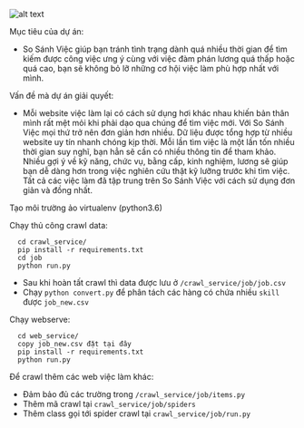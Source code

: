 ![alt text](https://github.com/dactoankmapydev/sosanhvieclam/blob/master/image/ssv.png)

Mục tiêu của dự án:

- So Sánh Việc giúp bạn tránh tình trạng dành quá nhiều thời gian để tìm kiếm được công việc ưng ý cùng với việc đàm phán lương quá thấp hoặc quá cao, bạn sẽ không bỏ lỡ những cơ hội việc làm phù hợp nhất với mình.


Vấn đề mà dự án giải quyết:

- Mỗi website việc làm lại có cách sử dụng hơi khác nhau khiến bản thân mình rất mệt mỏi khi phải dạo qua chúng để tìm việc mới. Với So Sánh Việc mọi thứ trở nên đơn giản hơn nhiều. Dữ liệu được tổng hợp từ nhiều website uy tín nhanh chóng kịp thời. Mỗi lần tìm việc là một lần tốn nhiều thời gian suy nghĩ, bạn hẳn sẽ cần có nhiều thông tin để tham khảo. Nhiều gợi ý về kỹ năng, chức vụ, bằng cấp, kinh nghiệm, lương sẽ giúp bạn dễ dàng hơn trong việc nghiên cứu thật kỹ lưỡng trước khi tìm việc. Tất cả các việc làm đã tập trung trên So Sánh Việc với cách sử dụng đơn giản và đồng nhất.


Tạo môi trường ảo virtualenv (python3.6)


Chạy thủ công crawl data:
```
  cd crawl_service/
  pip install -r requirements.txt
  cd job
  python run.py
```
- Sau khi hoàn tất crawl thì data được lưu ở `/crawl_service/job/job.csv`
- Chạy `python convert.py` để phân tách các hàng có chứa nhiều `skill` được `job_new.csv`

Chạy webserve:
 
```
  cd web_service/
  copy job_new.csv đặt tại đây
  pip install -r requirements.txt
  python run.py
```

Để  crawl thêm các web việc làm khác:

- Đảm bảo đủ các trường trong `/crawl_service/job/items.py`
- Thêm mã crawl tại `crawl_service/job/spiders`
- Thêm class gọi tới spider crawl tại `crawl_service/job/run.py`
  

